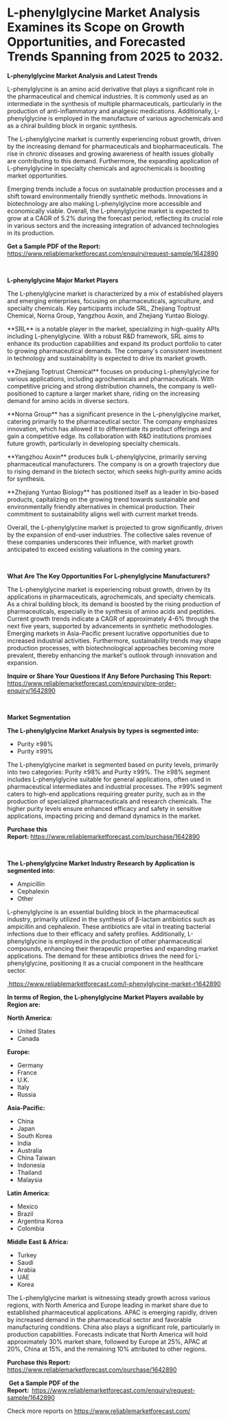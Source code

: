 <p><h1>L-phenylglycine Market Analysis Examines its Scope on Growth Opportunities, and Forecasted Trends Spanning from 2025 to 2032.</h1></p><p><strong>L-phenylglycine Market Analysis and Latest Trends</strong></p>
<p><p>L-phenylglycine is an amino acid derivative that plays a significant role in the pharmaceutical and chemical industries. It is commonly used as an intermediate in the synthesis of multiple pharmaceuticals, particularly in the production of anti-inflammatory and analgesic medications. Additionally, L-phenylglycine is employed in the manufacture of various agrochemicals and as a chiral building block in organic synthesis.</p><p>The L-phenylglycine market is currently experiencing robust growth, driven by the increasing demand for pharmaceuticals and biopharmaceuticals. The rise in chronic diseases and growing awareness of health issues globally are contributing to this demand. Furthermore, the expanding application of L-phenylglycine in specialty chemicals and agrochemicals is boosting market opportunities.</p><p>Emerging trends include a focus on sustainable production processes and a shift toward environmentally friendly synthetic methods. Innovations in biotechnology are also making L-phenylglycine more accessible and economically viable. Overall, the L-phenylglycine market is expected to grow at a CAGR of 5.2% during the forecast period, reflecting its crucial role in various sectors and the increasing integration of advanced technologies in its production.</p></p>
<p><strong>Get a Sample PDF of the Report:&nbsp;</strong> <a href="https://www.reliablemarketforecast.com/enquiry/request-sample/1642890?utm_campaign=3203&utm_medium=2&utm_source=Github&utm_content=ia&utm_term=28032025&utm_id=l-phenylglycine">https://www.reliablemarketforecast.com/enquiry/request-sample/1642890</a></p>
<p>&nbsp;</p>
<p><strong>L-phenylglycine Major Market Players</strong></p>
<p><p>The L-phenylglycine market is characterized by a mix of established players and emerging enterprises, focusing on pharmaceuticals, agriculture, and specialty chemicals. Key participants include SRL, Zhejiang Toptrust Chemical, Norna Group, Yangzhou Aoxin, and Zhejiang Yuntao Biology.</p><p>**SRL** is a notable player in the market, specializing in high-quality APIs including L-phenylglycine. With a robust R&D framework, SRL aims to enhance its production capabilities and expand its product portfolio to cater to growing pharmaceutical demands. The company's consistent investment in technology and sustainability is expected to drive its market growth.</p><p>**Zhejiang Toptrust Chemical** focuses on producing L-phenylglycine for various applications, including agrochemicals and pharmaceuticals. With competitive pricing and strong distribution channels, the company is well-positioned to capture a larger market share, riding on the increasing demand for amino acids in diverse sectors.</p><p>**Norna Group** has a significant presence in the L-phenylglycine market, catering primarily to the pharmaceutical sector. The company emphasizes innovation, which has allowed it to differentiate its product offerings and gain a competitive edge. Its collaboration with R&D institutions promises future growth, particularly in developing specialty chemicals.</p><p>**Yangzhou Aoxin** produces bulk L-phenylglycine, primarily serving pharmaceutical manufacturers. The company is on a growth trajectory due to rising demand in the biotech sector, which seeks high-purity amino acids for synthesis.</p><p>**Zhejiang Yuntao Biology** has positioned itself as a leader in bio-based products, capitalizing on the growing trend towards sustainable and environmentally friendly alternatives in chemical production. Their commitment to sustainability aligns well with current market trends.</p><p>Overall, the L-phenylglycine market is projected to grow significantly, driven by the expansion of end-user industries. The collective sales revenue of these companies underscores their influence, with market growth anticipated to exceed existing valuations in the coming years.</p></p>
<p>&nbsp;</p>
<p><strong>What Are The Key Opportunities For L-phenylglycine Manufacturers?</strong></p>
<p><p>The L-phenylglycine market is experiencing robust growth, driven by its applications in pharmaceuticals, agrochemicals, and specialty chemicals. As a chiral building block, its demand is boosted by the rising production of pharmaceuticals, especially in the synthesis of amino acids and peptides. Current growth trends indicate a CAGR of approximately 4-6% through the next five years, supported by advancements in synthetic methodologies. Emerging markets in Asia-Pacific present lucrative opportunities due to increased industrial activities. Furthermore, sustainability trends may shape production processes, with biotechnological approaches becoming more prevalent, thereby enhancing the market's outlook through innovation and expansion.</p></p>
<p><strong>Inquire or Share Your Questions If Any Before Purchasing This Report:</strong> <a href="https://www.reliablemarketforecast.com/enquiry/pre-order-enquiry/1642890?utm_campaign=3203&utm_medium=2&utm_source=Github&utm_content=ia&utm_term=28032025&utm_id=l-phenylglycine">https://www.reliablemarketforecast.com/enquiry/pre-order-enquiry/1642890</a></p>
<p>&nbsp;</p>
<p><strong>Market Segmentation</strong></p>
<p><strong>The L-phenylglycine Market Analysis by types is segmented into:</strong></p>
<p><ul><li>Purity ≥98%</li><li>Purity ≥99%</li></ul></p>
<p><p>The L-phenylglycine market is segmented based on purity levels, primarily into two categories: Purity ≥98% and Purity ≥99%. The ≥98% segment includes L-phenylglycine suitable for general applications, often used in pharmaceutical intermediates and industrial processes. The ≥99% segment caters to high-end applications requiring greater purity, such as in the production of specialized pharmaceuticals and research chemicals. The higher purity levels ensure enhanced efficacy and safety in sensitive applications, impacting pricing and demand dynamics in the market.</p></p>
<p><strong>Purchase this Report:&nbsp;</strong><a href="https://www.reliablemarketforecast.com/purchase/1642890?utm_campaign=3203&utm_medium=2&utm_source=Github&utm_content=ia&utm_term=28032025&utm_id=l-phenylglycine">https://www.reliablemarketforecast.com/purchase/1642890</a></p>
<p>&nbsp;</p>
<p><strong>The L-phenylglycine Market Industry Research by Application is segmented into:</strong></p>
<p><ul><li>Ampicillin</li><li>Cephalexin</li><li>Other</li></ul></p>
<p><p>L-phenylglycine is an essential building block in the pharmaceutical industry, primarily utilized in the synthesis of β-lactam antibiotics such as ampicillin and cephalexin. These antibiotics are vital in treating bacterial infections due to their efficacy and safety profiles. Additionally, L-phenylglycine is employed in the production of other pharmaceutical compounds, enhancing their therapeutic properties and expanding market applications. The demand for these antibiotics drives the need for L-phenylglycine, positioning it as a crucial component in the healthcare sector.</p></p>
<p><a href="https://www.reliablemarketforecast.com/l-phenylglycine-market-r1642890?utm_campaign=3203&utm_medium=2&utm_source=Github&utm_content=ia&utm_term=28032025&utm_id=l-phenylglycine">&nbsp;https://www.reliablemarketforecast.com/l-phenylglycine-market-r1642890</a></p>
<p><strong>In terms of Region, the L-phenylglycine Market Players available by Region are:</strong></p>
<p>
    <p> <strong> North America: </strong>
        <ul>
            <li>United States</li>
            <li>Canada</li>
        </ul>
        </p> 
    <p> <strong> Europe: </strong>
        <ul>
            <li>Germany</li>
            <li>France</li>
            <li>U.K.</li>
            <li>Italy</li>
            <li>Russia</li>
        </ul>
        </p> 
    <p> <strong> Asia-Pacific: </strong>
        <ul>
            <li>China</li>
            <li>Japan</li>
            <li>South Korea</li>
            <li>India</li>
            <li>Australia</li>
            <li>China Taiwan</li>
            <li>Indonesia</li>
            <li>Thailand</li>
            <li>Malaysia</li>
        </ul>
        </p> 
    <p> <strong> Latin America: </strong>
        <ul>
            <li>Mexico</li>
            <li>Brazil</li>
            <li>Argentina Korea</li>
            <li>Colombia</li>
        </ul>
        </p> 
    <p> <strong> Middle East & Africa: </strong>
        <ul>
            <li>Turkey</li>
            <li>Saudi</li>
            <li>Arabia</li>
            <li>UAE</li>
            <li>Korea</li>
        </ul>
    </p>
    </p>
<p><p>The L-phenylglycine market is witnessing steady growth across various regions, with North America and Europe leading in market share due to established pharmaceutical applications. APAC is emerging rapidly, driven by increased demand in the pharmaceutical sector and favorable manufacturing conditions. China also plays a significant role, particularly in production capabilities. Forecasts indicate that North America will hold approximately 30% market share, followed by Europe at 25%, APAC at 20%, China at 15%, and the remaining 10% attributed to other regions.</p></p>
<p><strong>Purchase this Report: </strong><a href="https://www.reliablemarketforecast.com/purchase/1642890?utm_campaign=3203&utm_medium=2&utm_source=Github&utm_content=ia&utm_term=28032025&utm_id=l-phenylglycine">https://www.reliablemarketforecast.com/purchase/1642890</a></p>
<p>&nbsp;<strong>Get a Sample PDF of the Report:&nbsp;&nbsp;</strong><a href="https://www.reliablemarketforecast.com/enquiry/request-sample/1642890?utm_campaign=3203&utm_medium=2&utm_source=Github&utm_content=ia&utm_term=28032025&utm_id=l-phenylglycine">https://www.reliablemarketforecast.com/enquiry/request-sample/1642890</a></p>
<p><strong></strong></p>
<p>Check more reports on <a href="https://www.reliablemarketforecast.com/?utm_campaign=3203&utm_medium=2&utm_source=Github&utm_content=ia&utm_term=28032025&utm_id=l-phenylglycine">https://www.reliablemarketforecast.com/</a></p>